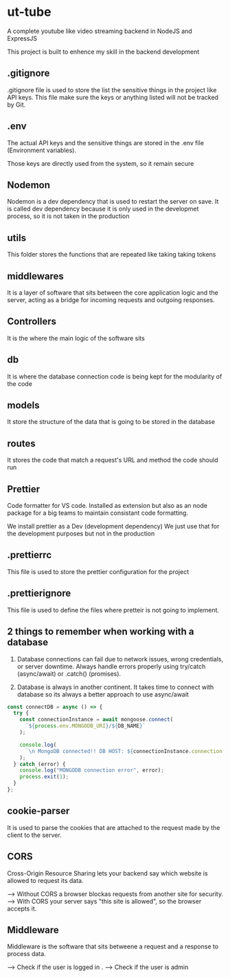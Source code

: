 # ut-tube

A complete youtube like video streaming backend in NodeJS and ExpressJS

This project is built to enhence my skill in the backend development

## .gitignore

.gitignore file is used to store the list the sensitive things in the project like API keys. This file make sure the keys or anything listed will not be tracked by Git.

## .env

The actual API keys and the sensitive things are stored in the .env file (Environment variables).

Those keys are directly used from the system, so it remain secure

## Nodemon

Nodemon is a dev dependency that is used to restart the server on save.
It is called dev dependency because it is only used in the developmet process, so it is not taken in the production

## utils

This folder stores the functions that are repeated like taking taking tokens

## middlewares

It is a layer of software that sits between the core application logic and the server, acting as a bridge for incoming requests and outgoing responses.

## Controllers

It is the where the main logic of the software sits

## db

It is where the database connection code is being kept for the modularity of the code

## models

It store the structure of the data that is going to be stored in the database

## routes

It stores the code that match a request's URL and method the code should run

## Prettier

Code formatter for VS code. Installed as extension but also as an node package for a big teams to maintain consistant code formatting.

We install prettier as a Dev (development dependency)
We just use that for the development purposes but not in the production

## .prettierrc

This file is used to store the prettier configuration for the project

## .prettierignore

This file is used to define the files where pretteir is not going to implement.

## 2 things to remember when working with a database

1. Database connections can fail due to network issues, wrong credentials, or server downtime. Always handle errors properly using try/catch (async/await) or .catch() (promises).

2. Database is always in another continent. It takes time to connect with database so its always a better approach to use async/await

```js
const connectDB = async () => {
  try {
    const connectionInstance = await mongoose.connect(
      `${process.env.MONGODB_URI}/${DB_NAME}`
    );

    console.log(
      `\n MongoDB connected!! DB HOST: ${connectionInstance.connection.host}`
    );
  } catch (error) {
    console.log("MONGODB connection error", error);
    process.exit(1);
  }
};
```

## cookie-parser

It is used to parse the cookies that are attached to the request made by the client to the server.

## CORS

Cross-Origin Resource Sharing lets your backend say which website is allowed to request its data.

--> Without CORS a browser blockas requests from another site for security.
--> With CORS your server says "this site is allowed", so the browser accepts it.

## Middleware

Middleware is the software that sits betweene a request and a response to process data.

--> Check if the user is logged in .
--> Check if the user is admin


